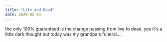 ```yaml
---
title: "Life and Dead"
date: 2020-02-03
---
```

the only 100% guaranteed is the change passing from live to dead. yes it's a little dark thought but today was my grandpa's funeral....
